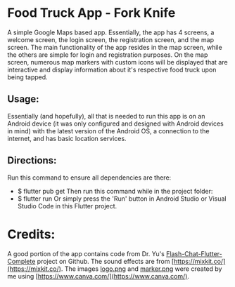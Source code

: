 # Food Truck App - Fork Knife

A simple Google Maps based app. Essentially, the app has 4 screens, a welcome screen,
the login screen, the registration screen, and the map screen.
The main functionality of the app resides in the map screen, while the others are simple
for login and registration purposes. On the map screen, numerous map markers with custom icons
will be displayed that are interactive and display information about it's respective food truck
upon being tapped.

## Usage:
Essentially (and hopefully), all that is needed to run this app is on an Android device (it was only 
configured and designed with Android devices in mind) with the latest version of the Android OS, a
connection to the internet, and has basic location services.
## Directions:
Run this command to ensure all dependencies are there:
- $ flutter pub get
Then run this command while in the project folder:
- $ flutter run
Or simply press the 'Run' button in Android Studio or Visual Studio Code in this Flutter project.


# Credits:
A good portion of the app contains code from Dr. Yu's 
[Flash-Chat-Flutter-Complete](https://github.com/londonappbrewery/Flash-Chat-Flutter-Complete)
project on Github.
The sound effects are from [https://mixkit.co/](https://mixkit.co/).
The images [logo.png](images/logo.png) and [marker.png](images/marker.png) were created by me
using [https://www.canva.com/](https://www.canva.com/).
